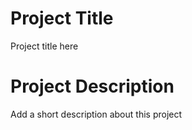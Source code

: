 # Project Title
Project title here

# Project Description
Add a short description about this project